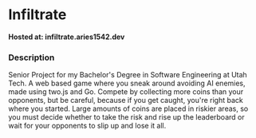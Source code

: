# Infiltrate
**Hosted at: infiltrate.aries1542.dev**

### Description
Senior Project for my Bachelor's Degree in Software Engineering at Utah Tech. A web based game where you sneak around avoiding AI enemies, made using two.js and Go. Compete by collecting more coins than your opponents, but be careful, because if you get caught, you're right back where you started. Large amounts of coins are placed in riskier areas, so you must decide whether to take the risk and rise up the leaderboard or wait for your opponents to slip up and lose it all.
